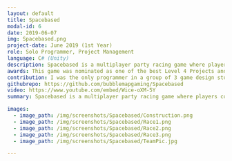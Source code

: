 ```yaml
---
layout: default
title: Spacebased
modal-id: 6
date: 2019-06-07
img: Spacebased.png
project-date: June 2019 (1st Year)
role: Solo Programmer, Project Management
language: C# (Unity)
description: Spacebased is a multiplayer party racing game where players construct their own cars. The game is split up into 2 stages.<br>The first is the construction stage where players are given 4 different part types to construct their cars (Wheels, Car Bodies, Engines and Turbos), each of these parts have 4 different quality options (Poor, Okay, Good, Epic), these qualities cannot be seen by players until parts are fitted to the car. Players have a limited amount of time to put these parts on their car before taking them into the race.<br>The race has the 4 players compete against each other with their different car part qualities influencing different aspects of the car (Handing, Boost, Max Speed, Acceleration etc.)
awards: This game was nominated as one of the best Level 4 Projects and was shown at the University end of year show <strong><a href="https://comx.glos.ac.uk/19/">(COMX)</a></strong>
contribution: I was the only programmer in a group of 3 game design students and myself and the project was completed in 5 months. While I did not have to make a large design contribution, I had a significant amount of work to implement the planned features within the given deadlines. I also had to manage all of the asset importing into the unity project as none of my other team members had experience with Unity.<br><br>Mechanics Implemented<ul><li>Player Movement (Custom Player Walking (Construction Stage)​, Custom Driving Mechanics (Race Stage))</li><li>Part Fitting on to cars​ - Converting parts in boxes into data and 3d models for car parts</li><li>Part Fitting Minigame</li><li>Part Quality System - Part Quality having an effect on car properties</li><li>Conveyor Belt System</li><li>Custom Laps/Checkpoint/Car Position System</li><li>Custom Car Respawn System</li><li>Scene Transitions</li><li>Music and Ambient Audio System</li><li>Character Selection System</li><li>Custom Mutiplayer Xbox Controller System</li></ul>
githubrepo: https://github.com/bubblemapgaming/Spacebased
video: https://www.youtube.com/embed/Wice-oXM-5Y
summary: Spacebased is a multiplayer party racing game where players construct their own cars

images:
  - image_path: /img/screenshots/Spacebased/Construction.png
  - image_path: /img/screenshots/Spacebased/Race1.png
  - image_path: /img/screenshots/Spacebased/Race2.png
  - image_path: /img/screenshots/Spacebased/Race3.png
  - image_path: /img/screenshots/Spacebased/TeamPic.jpg

---
```

